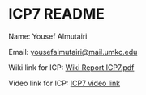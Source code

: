 # ICP7 README

Name: Yousef Almutairi

Email: yousefalmutairi@mail.umkc.edu

Wiki link for ICP: [Wiki Report ICP7.pdf](https://github.com/UMKC-APL-BigDataAnalytics/icp-7-assignment-7-Yousefalmutairi91/blob/main/Wiki%20Report%20ICP7.pdf)

Video link for ICP: [ICP7 video link](https://drive.google.com/file/d/1t1HEyukfx4jJdpIDJkZx1t2goahUwrGH/view?usp=sharing)

